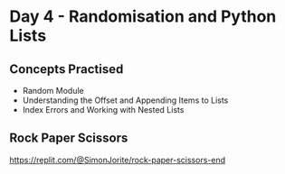 # Day 4 - Randomisation and Python Lists

## Concepts Practised

- Random Module
- Understanding the Offset and Appending Items to Lists
- Index Errors and Working with Nested Lists

## Rock Paper Scissors

https://replit.com/@SimonJorite/rock-paper-scissors-end

